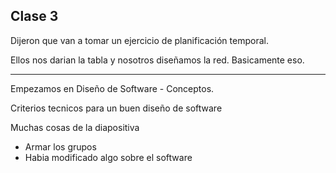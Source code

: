 ## Clase 3

Dijeron que van a tomar un ejercicio de planificación temporal.

Ellos nos darian la tabla y nosotros diseñamos la red. Basicamente eso.

---


Empezamos en Diseño de Software - Conceptos.

Criterios tecnicos para un buen diseño de software

Muchas cosas de la diapositiva

- Armar los grupos
- Habia modificado algo sobre el software